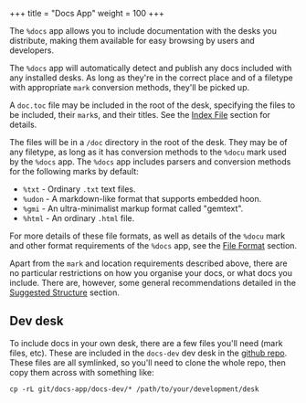 +++
title = "Docs App"
weight = 100
+++

The `%docs` app allows you to include documentation with the desks you
distribute, making them available for easy browsing by users and developers.

The `%docs` app will automatically detect and publish any docs included with
any installed desks. As long as they're in the correct place and of a filetype
with appropriate `mark` conversion methods, they'll be picked up.

A `doc.toc` file may be included in the root of the desk, specifying the files
to be included, their `mark`s, and their titles. See the [Index
File](/tools/docs-app/index-file) section for details.

The files will be in a `/doc` directory in the root of the desk. They may be of
any filetype, as long as it has conversion methods to the `%docu` mark used by
the `%docs` app. The `%docs` app includes parsers and conversion methods for
the following marks by default:

- `%txt` - Ordinary `.txt` text files.
- `%udon` - A markdown-like format that supports embedded hoon.
- `%gmi` - An ultra-minimalist markup format called "gemtext".
- `%html` - An ordinary `.html` file.

For more details of these file formats, as well as details of the `%docu` mark
and other format requirements of the `%docs` app, see the [File
Format](/tools/docs-app/file-format) section.

Apart from the `mark` and location requirements described above, there are no
particular restrictions on how you organise your docs, or what docs you
include. There are, however, some general recommendations detailed in the
[Suggested Structure](/tools/docs-app/structure) section.

## Dev desk

To include docs in your own desk, there are a few files you'll need (mark
files, etc). These are included in the `docs-dev` dev desk in the [github
repo](https://github.com/tinnus-napbus/docs-app). These files are all
symlinked, so you'll need to clone the whole repo, then copy them across with
something like:

```
cp -rL git/docs-app/docs-dev/* /path/to/your/development/desk
```
